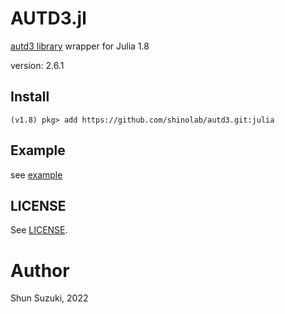 # AUTD3.jl

[autd3 library](https://github.com/shinolab/autd3) wrapper for Julia 1.8

version: 2.6.1

## Install

```
(v1.8) pkg> add https://github.com/shinolab/autd3.git:julia
```

## Example

see [example](./example)

## LICENSE

See [LICENSE](https://github.com/shinolab/autd3/blob/master/LICENSE).

# Author

Shun Suzuki, 2022
